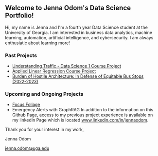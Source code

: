 ## Welcome to Jenna Odom's Data Science Portfolio!

Hi, my name is Jenna and I'm a fourth year Data Science student at the University of Georgia. I am interested in business data analytics, machine learning, automation, artificial intelligence, and cybersecurity. I am always enthusiatic about learning more!

### Past Projects 
-  [Understanding Traffic - Data Science 1 Course Project](https://github.com/jenna-odom/jenna-odom.github.io/tree/47657528c26380dde048e1b9ea193c2c3cbe0048/Past%20Projects/Understanding%20Traffic)
-  [Applied Linear Regression Course Project](https://github.com/jenna-odom/jenna-odom.github.io/tree/main/Past%20Projects/Applied%20Linear%20Regression%20Final%20Project)
-  [Burden of Hostile Architecture: In Defense of Equitable Bus Stops (2022-2023)](https://www.archpolicyinstitute.org/2023-journal)

### Upcoming and Ongoing Projects
- [Focus Foliage](https://github.com/amyhuang190/FocusFoliage)
- Emergency Alerts with GraphRAG
In addition to the information on this Github Page, access to my previous project experience is available on my linkedIn Page which is located www.linkedin.com/in/jennaodom.

Thank you for your interest in my work,

Jenna Odom

jenna.odom@uga.edu
